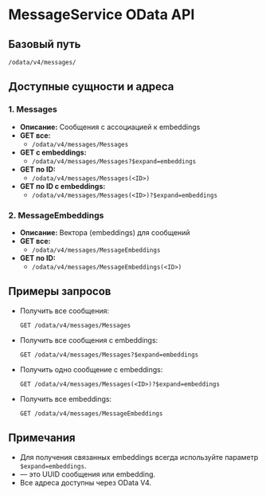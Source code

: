 # MessageService OData API

## Базовый путь
```
/odata/v4/messages/
```

## Доступные сущности и адреса

### 1. Messages
- **Описание:** Сообщения с ассоциацией к embeddings
- **GET все:**
  - `/odata/v4/messages/Messages`
- **GET c embeddings:**
  - `/odata/v4/messages/Messages?$expand=embeddings`
- **GET по ID:**
  - `/odata/v4/messages/Messages(<ID>)`
- **GET по ID c embeddings:**
  - `/odata/v4/messages/Messages(<ID>)?$expand=embeddings`

### 2. MessageEmbeddings
- **Описание:** Вектора (embeddings) для сообщений
- **GET все:**
  - `/odata/v4/messages/MessageEmbeddings`
- **GET по ID:**
  - `/odata/v4/messages/MessageEmbeddings(<ID>)`

## Примеры запросов

- Получить все сообщения:
  ```
  GET /odata/v4/messages/Messages
  ```
- Получить все сообщения с embeddings:
  ```
  GET /odata/v4/messages/Messages?$expand=embeddings
  ```
- Получить одно сообщение с embeddings:
  ```
  GET /odata/v4/messages/Messages(<ID>)?$expand=embeddings
  ```
- Получить все embeddings:
  ```
  GET /odata/v4/messages/MessageEmbeddings
  ```

## Примечания
- Для получения связанных embeddings всегда используйте параметр `$expand=embeddings`.
- <ID> — это UUID сообщения или embedding.
- Все адреса доступны через OData V4.
